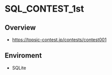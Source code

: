 # SQL_CONTEST_1st

## Overview 
* https://topsic-contest.jp/contests/contest001

## Enviroment
* SQLite
